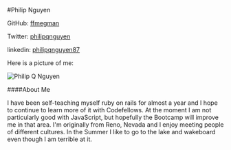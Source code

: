 #Philip Nguyen

GitHub: [ffmegman](http://github.com/ffmegaman)

Twitter: [philipqnguyen](http://twitter.com/philipqnguyen)

linkedin: [philipqnguyen87](http://www.linkedin.com/in/philipqnguyen87)

Here is a picture of me:

![Philip Q Nguyen](http://i6.photobucket.com/albums/y242/ffmegaman/philip_in_mino.jpg)

####About Me

I have been self-teaching myself ruby on rails for almost a year and I hope to continue to learn more of it with Codefellows. At the moment I am not particularly good with JavaScript, but hopefully the Bootcamp will improve me in that area. I'm originally from Reno, Nevada and I enjoy meeting people of different cultures. In the Summer I like to go to the lake and wakeboard even though I am terrible at it.
